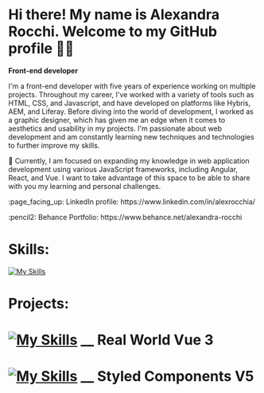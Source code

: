# Hi there! My name is Alexandra Rocchi. Welcome to my GitHub profile :woman_technologist:
**Front-end developer**

I'm a front-end developer with five years of experience working on multiple projects. Throughout my career, I've worked with a variety of tools such as HTML, CSS, and Javascript, and have developed on platforms like Hybris, AEM, and Liferay. Before diving into the world of development, I worked as a graphic designer, which has given me an edge when it comes to aesthetics and usability in my projects. I'm passionate about web development and am constantly learning new techniques and technologies to further improve my skills.

🌱 Currently, I am focused on expanding my knowledge in web application development using various JavaScript frameworks, including Angular, React, and Vue. I want to take advantage of this space to be able to share with you my learning and personal challenges.

<p>:page_facing_up: LinkedIn profile: https://www.linkedin.com/in/alexrocchia/</p>
<p>:pencil2: Behance Portfolio: https://www.behance.net/alexandra-rocchi</p>

# Skills:

[![My Skills](https://skills.thijs.gg/icons?i=html,css,js,jquery,git,gulp,pug,bootstrap,figma,photoshop,illustrator)](https://www.linkedin.com/in/alexrocchia/details/skills/)

# Projects:
# [![My Skills](https://skills.thijs.gg/icons?i=vue)](https://github.com/Alexrocchi/VueJs) __ Real World Vue 3
# [![My Skills](https://skills.thijs.gg/icons?i=styledcomponents,react)](https://github.com/Alexrocchi/React_Styled-Components) __ Styled Components V5
